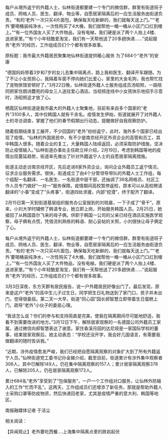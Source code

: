每户从境外返宁的外籍人士，仙林街道都要建一个专门的微信群，群里有街道班子成员、网格人员、医生、翻译、物业等，自愿居家隔离后的一应生活服务由街道负责。“有的‘老外’一次只买4片面包，确保每天吃新鲜的，我们就每天送上门。”“‘老外’要喝桶装纯净水，一次性购买了4大桶，我们就帮他一桶一桶从小区门口扛到楼上。”“有一位外国友人买了大件物品，没有电梯，我们硬是派了两个人抬上4楼、送进家里。”“有个小年轻酷爱淘宝，我们有一天帮他送了20多趟快递……”说起服务“老外”的经历，工作组成员们个个都有很多故事。

原标题：我市最大外籍居民聚集地仙林街道提供暖心服务 为了684个“老外”的安康

“德国妈妈带着3岁和7岁的女儿去集中隔离点，路上我和医生、翻译开车跟随。为了不让小女孩担心，我隔着车窗不停向她们比爱心，家里的大金毛狗，我也帮忙找了宠物旅馆安顿好了。”3月22日晚，仙林街道外籍人士服务组成员汤昭照，一路陪同把家住朗诗麓苑的母女三人送往爱心酒店。当视频连线中小女孩快乐地招手示意时，汤昭照这才放了心。

栖霞区仙林街道是我市最大的外籍人士聚集地，目前有来自多个国家的“老外”3100多人，其中仅韩国人就有千余名。疫情发生伊始，街道就展开了对外籍人士的寻访调查，掌握了他们的春节假期出行动态，提醒做好自我观察防护。

随着假期结束复工展开，不少回国的“老外”纷纷返宁，此时，海外多个国家已经出现了疫情。“仙林的外国居民中，有不少是南京经开区外资企业的高管和员工，其中韩国人很多。随着企业的复工，大量韩国人陆续返回，必须采取防护措施，坚决防止疫情输入。”仙林街道办事处主任欧立祥介绍，2月19日，考虑到韩国等地的疫情出现蔓延趋势，街道率先推出了针对外籍返宁人士的自愿居家隔离措施。

街道主动走访南京经开区，先后走进8家外资企业，询问企业外籍员工返宁情况，征求企业服务需求。很快，街道成立了由4个分管领导带队的外籍人士工作组，每个组配一名翻译、一名医生、一名街道中层干部，还抽调了36名网格员、社区工作人员专门做好“一对一”服务保障。疫情期间高校暂停返校，原本可以从高校聘请翻译的“小事”变成了“头疼事”，街道四处求援，内部“挖潜”，终于配齐了翻译。

2月15日第一天到街道基层组织服务办公室报到的刘晓晨，一下子成了“骨干”。原来，小刘大学时辅修了韩语专业，她立即上岗，开始服务韩国人员。2月25日，她接回了从韩国首尔飞来的母子俩。供职于韩国一公司的父亲已经在酒店实施医学观察，母子俩有点慌，凭借流利熟练的韩语、耐心妥帖的关照，小刘很快让母子俩定了心。

每户从境外返宁的外籍人士，仙林街道都要建一个专门的微信群，群里有街道班子成员、网格人员、医生、翻译、物业等，自愿居家隔离后的一应生活服务由街道负责。“有的‘老外’一次只买4片面包，确保每天吃新鲜的，我们就每天送上门。”“‘老外’要喝桶装纯净水，一次性购买了4大桶，我们就帮他一桶一桶从小区门口扛到楼上。”“有一位外国友人买了大件物品，没有电梯，我们硬是派了两个人抬上4楼、送进家里。”“有个小年轻酷爱淘宝，我们有一天帮他送了20多趟快递……”说起服务“老外”的经历，工作组成员们个个都有很多故事。

3月3日深夜，东方天郡有居民报告，说一户外籍居民好像出门了。最后发现，原来是这户“老外”的高中生儿子过生日，同学把生日礼物送到了家门口，孩子并未出门，觉得很委屈。第二天一大早，街道“同心园”园长郝智慧立即带着生日蛋糕上门，疏导“老外”小伙子的委屈心理。

“我该怎么说？你们的参与和支持简直是完美，使我在隔离期间尽可能地舒适，我看不到需要改进的地方。”3月12日下午，解除居家观察的一名德国公司外籍员工家属，通过微信向郝智慧表达了谢意。家住香溪月园的达尼娅是一家国际学校的董事，结束居家观察后，她主动表态：“学校还没开学，我会好几国语言，有需要我做翻译的随时告诉我。”

“近期，涉外疫情愈发严峻，我们已经把自愿隔离观察的对象扩大到了所有外籍返宁人员。”仙林街道党工委书记孙金娣介绍，截至目前，街道累计有涉外集中观察者306人，其中已解除149人，仍在集中隔离观察的157人；累计居家隔离观察378人，已解除205人，仍在居家隔离观察173人。

累计684名“老外”享受到了“包保服务”，一户一个工作组对口服务，让仙林外防输入的工作“忙而不乱”。这两天，工作组成员们还增添了新任务，那就是帮助外籍人士采购口罩等防疫物资，然后快递回老家，尤其是疫情严重的意大利、韩国等地区。

南报融媒体记者 于洁尘

相关阅读：

【异闻观止】老外要吃西餐&#8230;.上海集中隔离点里的跌宕起伏 


